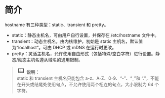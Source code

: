 # 简介<a name="ZH-CN_TOPIC_0183005795"></a>

hostname 有三种类型：static、transient 和 pretty。

-   static：静态主机名，可由用户自行设置，并保存在 /etc/hostname 文件中。
-   transient：动态主机名，由内核维护，初始是 static 主机名，默认值为“localhost”。可由 DHCP 或 mDNS 在运行时更改。
-   pretty：灵活主机名，允许使用自由形式（包括特殊/空白字符）进行设置。静态/动态主机名遵从域名的通用限制。

>![](public_sys-resources/icon-note.gif) **说明：**   
>static 和 transient 主机名只能包含 a-z、A-Z、0-9、“-”、“\_”和 “.”，不能在开头或结尾处使用句点，不允许使用两个相连的句点，大小限制为 64 个字符。  

